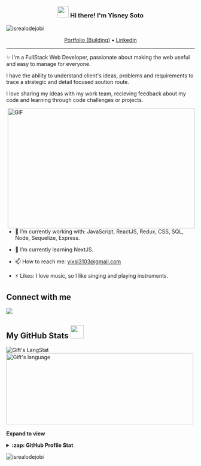 <!-- Heading -->
<h3 align="center"><img src = "https://raw.githubusercontent.com/MartinHeinz/MartinHeinz/master/wave.gif" width = 30px> Hi there! I'm Yisney Soto</h3>

<!-- Profile Views -->

<p align="left"> <img src="https://komarev.com/ghpvc/?username=lauragift21&label=Profile%20views&color=0e75b6&style=flat" alt="isrealodejobi" />
</p>

<p align="center">
  <a href="https://www.myportfolio.com">Portfolio (Building)</a> •
  <a href="https://www.linkedin.com/in/yisney-soto/">LinkedIn</a>
</p>

 <!-- About section -->

---
✨ I'm a FullStack Web Developer, passionate about making the web useful and easy to manage for everyone. 

I have the ability to understand client's ideas, problems and requirements to trace a strategic and detail focused soution route.

I love sharing my ideas with my work team, recieving feedback about my code and learning through code challenges or projects.


<!-- code gif-->
<img align="right" alt="GIF" src="./code.gif" width="500" height="320" />
   

- 🔭 I’m currently working with: JavaScript, ReactJS, Redux, CSS, SQL, Node, Sequelize, Express.

- 🌱 I’m currently learning NextJS.

- 📫 How to reach me: yixsi3103@gmail.com

- ⚡ Likes: I love music, so I like singing and playing instruments.

<!-- About section: END -->


<!-- Conecct section -->

<h2>Connect with me </h3>
    <p>
        <a href="https://www.linkedin.com/in/yisney-soto/"><img src="https://img.shields.io/badge/-Gift%20Egwuenu%20-blue?style=plastic&amp;labelColor=blue&amp;logo=LinkedIn&amp; alt="LinkedIn Badge"></a> 
   </p>

 <!-- Conecct section: END -->
 
  <!-- GitHub section -->

 ##  My GitHub Stats <img src = "https://i.pinimg.com/originals/65/c4/f4/65c4f452571be1261e9c623f7da488ac.gif" width = 35px> 
 
 <div>
   <img align="center" src="https://github-readme-streak-stats.herokuapp.com/?user=Yixsi" alt="Gift's LangStat" />
  <img align="center" src="https://github-readme-stats.vercel.app/api/top-langs?username=Yixsi&langs_count=10&show_icons=true&locale=en&layout=compact&theme=light" alt="Gift's language" height="192px"  width="500px"/>
</div>

**Expand to view**
<details>
  <summary><b>:zap: GitHub Profile Stat</b></summary>
  <img src="https://github-readme-stats.anuraghazra1.vercel.app/api?username=Yixsi&show_icons=true" />
</details>

<!-- GitHub section: END -->

<!-- Profile Views -->

<p align="left"> <img src="https://komarev.com/ghpvc/?username=Yixsi&label=Profile%20views&color=0e75b6&style=flat" alt="isrealodejobi" />
</p>

<!-- THE END -->
